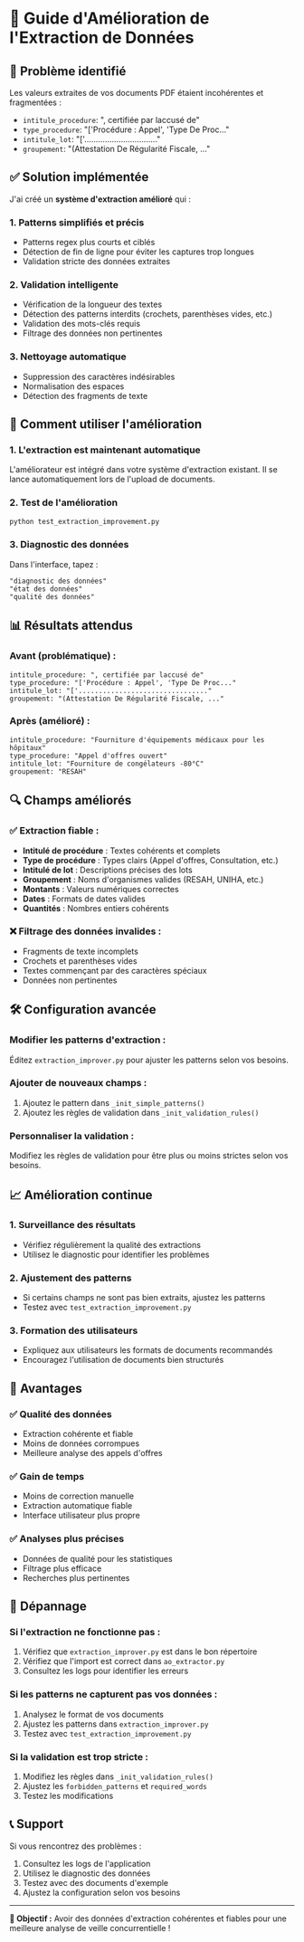 # 🔧 Guide d'Amélioration de l'Extraction de Données

## 🎯 **Problème identifié**

Les valeurs extraites de vos documents PDF étaient incohérentes et fragmentées :
- `intitule_procedure`: ", certifiée par laccusé de"
- `type_procedure`: "['Procédure : Appel', 'Type De Proc..."
- `intitule_lot`: "['................................"
- `groupement`: "(Attestation De Régularité Fiscale, ..."

## ✅ **Solution implémentée**

J'ai créé un **système d'extraction amélioré** qui :

### **1. Patterns simplifiés et précis**
- Patterns regex plus courts et ciblés
- Détection de fin de ligne pour éviter les captures trop longues
- Validation stricte des données extraites

### **2. Validation intelligente**
- Vérification de la longueur des textes
- Détection des patterns interdits (crochets, parenthèses vides, etc.)
- Validation des mots-clés requis
- Filtrage des données non pertinentes

### **3. Nettoyage automatique**
- Suppression des caractères indésirables
- Normalisation des espaces
- Détection des fragments de texte

## 🚀 **Comment utiliser l'amélioration**

### **1. L'extraction est maintenant automatique**
L'améliorateur est intégré dans votre système d'extraction existant. Il se lance automatiquement lors de l'upload de documents.

### **2. Test de l'amélioration**
```bash
python test_extraction_improvement.py
```

### **3. Diagnostic des données**
Dans l'interface, tapez :
```
"diagnostic des données"
"état des données"
"qualité des données"
```

## 📊 **Résultats attendus**

### **Avant (problématique) :**
```
intitule_procedure: ", certifiée par laccusé de"
type_procedure: "['Procédure : Appel', 'Type De Proc..."
intitule_lot: "['................................"
groupement: "(Attestation De Régularité Fiscale, ..."
```

### **Après (amélioré) :**
```
intitule_procedure: "Fourniture d'équipements médicaux pour les hôpitaux"
type_procedure: "Appel d'offres ouvert"
intitule_lot: "Fourniture de congélateurs -80°C"
groupement: "RESAH"
```

## 🔍 **Champs améliorés**

### **✅ Extraction fiable :**
- **Intitulé de procédure** : Textes cohérents et complets
- **Type de procédure** : Types clairs (Appel d'offres, Consultation, etc.)
- **Intitulé de lot** : Descriptions précises des lots
- **Groupement** : Noms d'organismes valides (RESAH, UNIHA, etc.)
- **Montants** : Valeurs numériques correctes
- **Dates** : Formats de dates valides
- **Quantités** : Nombres entiers cohérents

### **❌ Filtrage des données invalides :**
- Fragments de texte incomplets
- Crochets et parenthèses vides
- Textes commençant par des caractères spéciaux
- Données non pertinentes

## 🛠️ **Configuration avancée**

### **Modifier les patterns d'extraction :**
Éditez `extraction_improver.py` pour ajuster les patterns selon vos besoins.

### **Ajouter de nouveaux champs :**
1. Ajoutez le pattern dans `_init_simple_patterns()`
2. Ajoutez les règles de validation dans `_init_validation_rules()`

### **Personnaliser la validation :**
Modifiez les règles de validation pour être plus ou moins strictes selon vos besoins.

## 📈 **Amélioration continue**

### **1. Surveillance des résultats**
- Vérifiez régulièrement la qualité des extractions
- Utilisez le diagnostic pour identifier les problèmes

### **2. Ajustement des patterns**
- Si certains champs ne sont pas bien extraits, ajustez les patterns
- Testez avec `test_extraction_improvement.py`

### **3. Formation des utilisateurs**
- Expliquez aux utilisateurs les formats de documents recommandés
- Encouragez l'utilisation de documents bien structurés

## 🎉 **Avantages**

### **✅ Qualité des données**
- Extraction cohérente et fiable
- Moins de données corrompues
- Meilleure analyse des appels d'offres

### **✅ Gain de temps**
- Moins de correction manuelle
- Extraction automatique fiable
- Interface utilisateur plus propre

### **✅ Analyses plus précises**
- Données de qualité pour les statistiques
- Filtrage plus efficace
- Recherches plus pertinentes

## 🔧 **Dépannage**

### **Si l'extraction ne fonctionne pas :**
1. Vérifiez que `extraction_improver.py` est dans le bon répertoire
2. Vérifiez que l'import est correct dans `ao_extractor.py`
3. Consultez les logs pour identifier les erreurs

### **Si les patterns ne capturent pas vos données :**
1. Analysez le format de vos documents
2. Ajustez les patterns dans `extraction_improver.py`
3. Testez avec `test_extraction_improvement.py`

### **Si la validation est trop stricte :**
1. Modifiez les règles dans `_init_validation_rules()`
2. Ajustez les `forbidden_patterns` et `required_words`
3. Testez les modifications

## 📞 **Support**

Si vous rencontrez des problèmes :
1. Consultez les logs de l'application
2. Utilisez le diagnostic des données
3. Testez avec des documents d'exemple
4. Ajustez la configuration selon vos besoins

---

**🎯 Objectif :** Avoir des données d'extraction cohérentes et fiables pour une meilleure analyse de veille concurrentielle !

